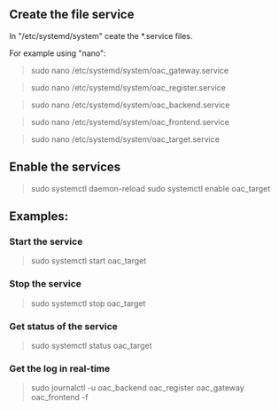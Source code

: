 ## Create the file service

In "/etc/systemd/system" ceate the *.service files.

For example using "nano":

> sudo nano /etc/systemd/system/oac_gateway.service

> sudo nano /etc/systemd/system/oac_register.service

> sudo nano /etc/systemd/system/oac_backend.service

> sudo nano /etc/systemd/system/oac_frontend.service

> sudo nano /etc/systemd/system/oac_target.service

## Enable the services
> sudo systemctl daemon-reload
> sudo systemctl enable oac_target

## Examples:

### Start the service
> sudo systemctl start oac_target

### Stop the service
> sudo systemctl stop oac_target

### Get status of the service
> sudo systemctl status oac_target

### Get the log in real-time
> sudo journalctl -u oac_backend oac_register oac_gateway oac_frontend -f


